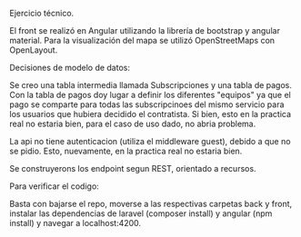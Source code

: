 Ejercicio técnico.



El front se realizó en Angular utilizando la librería de bootstrap y angular material. Para la visualización del mapa se utilizó OpenStreetMaps con OpenLayout.


Decisiones de modelo de datos:


Se creo una tabla intermedia llamada Subscripciones y una tabla de pagos. Con la tabla de pagos doy lugar a definir los diferentes "equipos" ya que el pago se comparte para todas las subscripcinoes del mismo servicio para los usuarios que hubiera decidido el contratista. Si bien, esto en la practica real no estaria bien, para el caso de uso dado, no abria problema.


La api no tiene autenticacion (utiliza el middleware guest), debido a que no se pidio. Esto, nuevamente, en la practica real no estaria bien.


Se construyerons los endpoint segun REST, orientado a recursos.


Para verificar el codigo:

Basta con bajarse el repo, moverse a las respectivas carpetas back y front, instalar las dependencias de laravel (composer install) y angular (npm install) y navegar a localhost:4200.
